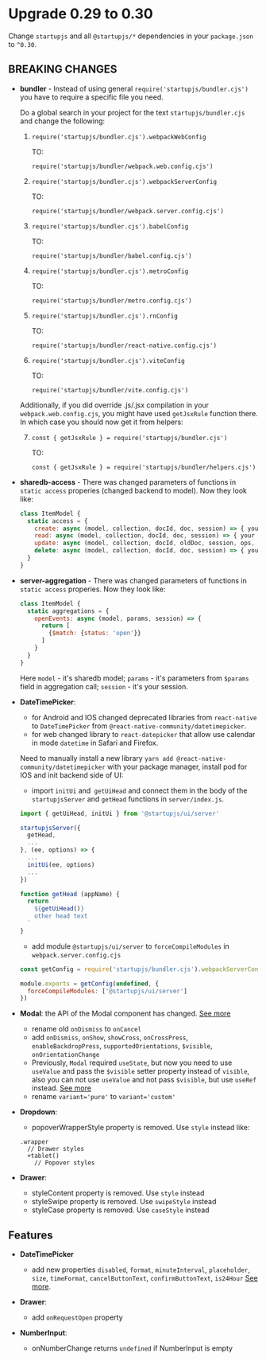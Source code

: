 # Upgrade 0.29 to 0.30

Change `startupjs` and all `@startupjs/*` dependencies in your `package.json` to `^0.30`.

## BREAKING CHANGES

- **bundler** - Instead of using general `require('startupjs/bundler.cjs')` you have to require
a specific file you need.

  Do a global search in your project for the text `startupjs/bundler.cjs` and change the following:

  1. `require('startupjs/bundler.cjs').webpackWebConfig`

     TO:

     `require('startupjs/bundler/webpack.web.config.cjs')`

  2. `require('startupjs/bundler.cjs').webpackServerConfig`

     TO:

     `require('startupjs/bundler/webpack.server.config.cjs')`

  3. `require('startupjs/bundler.cjs').babelConfig`

     TO:

     `require('startupjs/bundler/babel.config.cjs')`

  4. `require('startupjs/bundler.cjs').metroConfig`

     TO:

     `require('startupjs/bundler/metro.config.cjs')`

  5. `require('startupjs/bundler.cjs').rnConfig`

     TO:

     `require('startupjs/bundler/react-native.config.cjs')`

  6. `require('startupjs/bundler.cjs').viteConfig`

     TO:

     `require('startupjs/bundler/vite.config.cjs')`

  Additionally, if you did override .js/.jsx compilation in your `webpack.web.config.cjs`, you
  might have used `getJsxRule` function there. In which case you should now get it from helpers:

  7. `const { getJsxRule } = require('startupjs/bundler.cjs')`

     TO:

     `const { getJsxRule } = require('startupjs/bundler/helpers.cjs')`


- **sharedb-access** - There was changed parameters of functions in `static access` properies (changed backend to model). Now they look like:

  ```js
  class ItemModel {
    static access = {
      create: async (model, collection, docId, doc, session) => { your code }
      read: async (model, collection, docId, doc, session) => { your code },
      update: async (model, collection, docId, oldDoc, session, ops, newDoc) => { your code },
      delete: async (model, collection, docId, doc, session) => { your code }
    }
  }
  ```

- **server-aggregation** - There was changed parameters of functions in `static access` properies. Now they look like:
  ```js
  class ItemModel {
    static aggregations = {
      openEvents: async (model, params, session) => {
        return [
          {$match: {status: 'open'}}
        ]
      }
    }
  }
  ```
  Here `model` - it's sharedb model; `params` - it's parameters from `$params` field in aggregation call; `session` - it's your session.

- **DateTimePicker**:
  - for Android and IOS changed deprecated libraries from `react-native` to `DateTimePicker` from `@react-native-community/datetimepicker`.
  - for web changed library to `react-datepicker` that allow use calendar in mode `datetime` in Safari and Firefox.

  Need to manually install a new library `yarn add @react-native-community/datetimepicker` with your package manager, install pod for IOS and init backend side of UI:

    - import `initUi` and` getUiHead` and connect them in the body of the `startupjsServer` and `getHead` functions in `server/index.js`.

    ```js
    import { getUiHead, initUi } from '@startupjs/ui/server'

    startupjsServer({
      getHead,
      ...
    }, (ee, options) => {
      ...
      initUi(ee, options)
      ...
    })

    function getHead (appName) {
      return `
        ${getUiHead()}
        other head text
      `
    }
    ```

    - add module `@startupjs/ui/server` to `forceCompileModules` in `webpack.server.config.cjs`

    ```js
    const getConfig = require('startupjs/bundler.cjs').webpackServerConfig

    module.exports = getConfig(undefined, {
      forceCompileModules: ['@startupjs/ui/server']
    })
    ```

- **Modal**: the API of the Modal component has changed. [See more](/docs/components/Modal)
  - rename old `onDismiss` to `onCancel`
  - add `onDismiss`, `onShow`, `showCross`, `onCrossPress`, `enableBackdropPress`, `supportedOrientations`, `$visible`, `onOrientationChange`
  - Previously, `Modal` required `useState`, but now you need to use `useValue` and pass the `$visible` setter property instead of `visible`, also you can not use `useValue` and not pass `$visible`, but use `useRef` instead. [See more](/docs/components/Modal#There%20are%20two%20options%20for%20managing%20the%20state%20of%20a%20modal:)
  - rename `variant='pure'` to `variant='custom'`

- **Dropdown**:
  - popoverWrapperStyle property is removed. Use `style` instead like:

  ```styl
  .wrapper
    // Drawer styles
    +tablet()
      // Popover styles
  ```

- **Drawer**:
  - styleContent property is removed. Use `style` instead
  - styleSwipe property is removed. Use `swipeStyle` instead
  - styleCase property is removed. Use `caseStyle` instead

## Features

- **DateTimePicker**
  - add new properties `disabled`, `format`, `minuteInterval`, `placeholder`, `size`, `timeFormat`, `cancelButtonText`, `confirmButtonText`, `is24Hour` [See more](/docs/forms/DateTimePicker).

- **Drawer**:
  - add `onRequestOpen` property

- **NumberInput**:
  - onNumberChange returns `undefined` if NumberInput is empty
